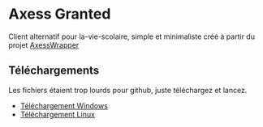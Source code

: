 # Axess Granted
Client alternatif pour la-vie-scolaire, simple et minimaliste créé à partir du projet [AxessWrapper](https://github.com/zerofish0/axesswrapper)
## Téléchargements
Les fichiers étaient trop lourds pour github, juste téléchargez et lancez.

- [Téléchargement Windows](https://www.mediafire.com/file/e0neigi08n6ktaf/executable-windows_v1-0.exe/file)
- [Téléchargement Linux](https://www.mediafire.com/file/6dqz6ngzjyfz7q8/executable-linux_v1-0/file)
